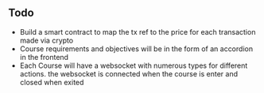 ## Todo
- Build a smart contract to map the tx ref to the price for each transaction made via crypto
- Course requirements and objectives will be in the form of an accordion in the frontend
- Each Course will have a websocket with numerous types for different actions. the websocket is connected when the course is enter and closed when exited